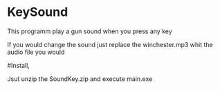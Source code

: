 # KeySound
 This programm play a gun sound when you press any key

If you would change the sound just replace the winchester.mp3 whit the audio file you would 

#Install,

Jsut unzip the SoundKey.zip and execute main.exe
